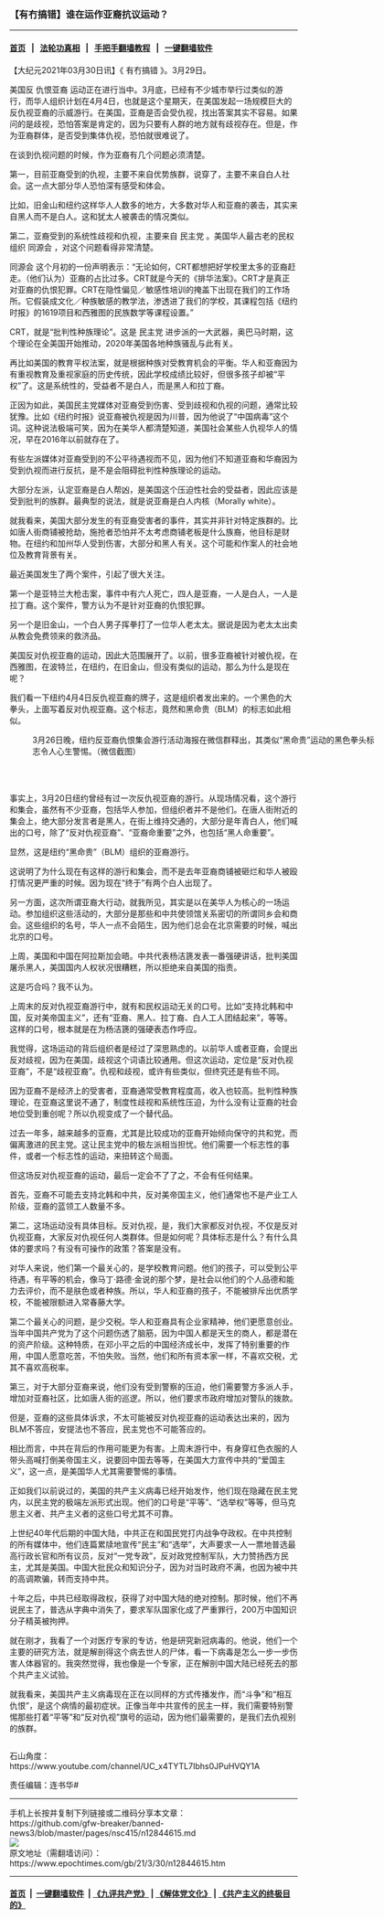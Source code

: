 ### 【有冇搞错】谁在运作亚裔抗议运动？
------------------------

#### [首页](https://github.com/gfw-breaker/banned-news3/blob/master/README.md) &nbsp;&nbsp;|&nbsp;&nbsp; [法轮功真相](https://github.com/begood0513/basic/blob/master/README.md)  &nbsp;&nbsp;|&nbsp;&nbsp; [手把手翻墙教程](https://github.com/gfw-breaker/guides/wiki)  &nbsp;&nbsp;|&nbsp;&nbsp; [一键翻墙软件](https://github.com/gfw-breaker/nogfw/blob/master/README.md)  



<div><p>
 【大纪元2021年03月30日讯】《
 <ok href="https://www.epochtimes.com/gb/tag/%E6%9C%89%E5%86%87%E6%90%9E%E9%94%99.html">
  有冇搞错
 </ok>
 》。3月29日。
</p>
<p>
 美国反
 <ok href="https://www.epochtimes.com/gb/tag/%E4%BB%87%E6%81%A8%E4%BA%9A%E8%A3%94.html">
  仇恨亚裔
 </ok>
 运动正在进行当中。3月底，已经有不少城市举行过类似的游行，而华人组织计划在4月4日，也就是这个星期天，在美国发起一场规模巨大的反仇视亚裔的示威游行。在美国，亚裔是否会受仇视，找出答案其实不容易。如果问的是歧视，恐怕答案是肯定的，因为只要有人群的地方就有歧视存在。但是，作为亚裔群体，是否受到集体仇视，恐怕就很难说了。
</p>
<p>
 在谈到仇视问题的时候，作为亚裔有几个问题必须清楚。
</p>
<p>
 第一，目前亚裔受到的仇视，主要不来自优势族群，说穿了，主要不来自白人社会。这一点大部分华人恐怕深有感受和体会。
</p>
<p>
 比如，旧金山和纽约这样华人人数多的地方，大多数对华人和亚裔的袭击，其实来自黑人而不是白人。这和犹太人被袭击的情况类似。
</p>
<p>
 第二，亚裔受到的系统性歧视和仇视，主要来自
 <ok href="https://www.epochtimes.com/gb/tag/%E6%B0%91%E4%B8%BB%E5%85%9A.html">
  民主党
 </ok>
 。美国华人最古老的民权组织
 <ok href="https://www.epochtimes.com/gb/tag/%E5%90%8C%E6%BA%90%E4%BC%9A.html">
  同源会
 </ok>
 ，对这个问题看得非常清楚。
</p>
<p>
 <ok href="https://www.epochtimes.com/gb/tag/%E5%90%8C%E6%BA%90%E4%BC%9A.html">
  同源会
 </ok>
 这个月初的一份声明表示：“无论如何，CRT都想把好学校里太多的亚裔赶走。（他们认为）亚裔的占比过多。CRT就是今天的《排华法案》。CRT才是真正对亚裔的仇恨犯罪。CRT在隐性偏见／敏感性培训的掩盖下出现在我们的工作场所。它假装成文化／种族敏感的教学法，渗透进了我们的学校，其课程包括《纽约时报》的1619项目和西雅图的民族数学等课程设置。”
</p>
<p>
 CRT，就是“批判性种族理论”。这是
 <ok href="https://www.epochtimes.com/gb/tag/%E6%B0%91%E4%B8%BB%E5%85%9A.html">
  民主党
 </ok>
 进步派的一大武器，奥巴马时期，这个理论在全美国开始推动，2020年美国各地种族骚乱与此有关。
</p>
<p>
 再比如美国的教育平权法案，就是根据种族对受教育机会的平衡。华人和亚裔因为有重视教育及重视家庭的历史传统，因此学校成绩比较好，但很多孩子却被“平权”了。这是系统性的，受益者不是白人，而是黑人和拉丁裔。
</p>
<p>
 正因为如此，美国民主党媒体对亚裔受到伤害、受到歧视和仇视的问题，通常比较犹豫。比如《纽约时报》说亚裔被仇视是因为川普，因为他说了“中国病毒”这个词。这种说法极端可笑，因为在美华人都清楚知道，美国社会某些人仇视华人的情况，早在2016年以前就存在了。
</p>
<p>
 有些左派媒体对亚裔受到的不公平待遇视而不见，因为他们不知道亚裔和华裔因为受到仇视而进行反抗，是不是会阻碍批判性种族理论的运动。
</p>
<p>
 大部分左派，认定亚裔是白人帮凶，是美国这个压迫性社会的受益者，因此应该是受到批判的族群。最典型的说法，就是说亚裔是白人内核（Morally white）。
</p>
<p>
 就我看来，美国大部分发生的有亚裔受害者的事件，其实并非针对特定族群的。比如唐人街商铺被抢劫，施抢者恐怕并不太考虑商铺老板是什么族裔，他目标是财物。在纽约和加州华人受到伤害，大部分和黑人有关。这个可能和作案人的社会地位及教育背景有关。
</p>
<p>
 最近美国发生了两个案件，引起了很大关注。
</p>
<p>
 第一个是亚特兰大枪击案，事件中有六人死亡，四人是亚裔，一人是白人，一人是拉丁裔。这个案件，警方认为不是针对亚裔的仇恨犯罪。
</p>
<p>
 另一个是旧金山，一个白人男子挥拳打了一位华人老太太。据说是因为老太太出卖从教会免费领来的救济品。
</p>
<p>
 美国反对仇视亚裔的运动，因此大范围展开了。以前，很多亚裔被针对被仇视，在西雅图，在波特兰，在纽约，在旧金山，但没有类似的运动，那么为什么是现在呢？
</p>
<p>
 我们看一下纽约4月4日反仇视亚裔的牌子，这是组织者发出来的。一个黑色的大拳头，上面写着反对仇视亚裔。这个标志，竟然和黑命贵（BLM）的标志如此相似。
</p>
<figure class="wp-caption aligncenter" id="attachment_12844621" style="width: 600px">
 <ok href="https://i.epochtimes.com/assets/uploads/2021/03/id12844621-147989-1-e1617067327840.jpg">
  <img alt="" class="size-large wp-image-12844621" src="https://i.epochtimes.com/assets/uploads/2021/03/id12844621-147989-1-600x436.jpg"/>
 </ok>
 <br/><figcaption class="wp-caption-text">
  3月26日晚，纽约反亚裔仇恨集会游行活动海报在微信群释出，其类似“黑命贵”运动的黑色拳头标志令人心生警惕。（微信截图）
 </figcaption><br/>
</figure><br/>
<p>
 事实上，3月20日纽约曾经有过一次反仇视亚裔的游行。从现场情况看，这个游行和集会，虽然有不少亚裔，包括华人参加，但组织者并不是他们。在唐人街附近的集会上，绝大部分发言者是黑人，在街上维持交通的，大部分是年青白人，他们喊出的口号，除了“反对仇视亚裔”、“亚裔命重要”之外，也包括“黑人命重要”。
</p>
<p>
 显然，这是纽约“黑命贵”（BLM）组织的亚裔游行。
</p>
<p>
 这说明了为什么现在有这样的游行和集会，而不是去年亚裔商铺被砸烂和华人被殴打情况更严重的时候。因为现在“终于”有两个白人出现了。
</p>
<p>
 另一方面，这次所谓亚裔大行动，就我所见，其实是以在美华人为核心的一场运动。参加组织这些活动的，大部分是那些和中共使领馆关系密切的所谓同乡会和商会。这些组织的名号，华人一点不会陌生，因为他们总会在北京需要的时候，喊出北京的口号。
</p>
<p>
 上周，美国和中国在阿拉斯加会晤。中共代表杨洁篪发表一番强硬讲话，批判美国屠杀黑人，美国国内人权状况很糟糕，所以拒绝来自美国的指责。
</p>
<p>
 这是巧合吗？我不认为。
</p>
<p>
 上周末的反对仇视亚裔游行中，就有和民权运动无关的口号。比如“支持北韩和中国，反对美帝国主义”，还有“亚裔、黑人、拉丁裔、白人工人团结起来”，等等。这样的口号，根本就是在为杨洁篪的强硬表态作呼应。
</p>
<p>
 我觉得，这场运动的背后组织者是经过了深思熟虑的。以前华人或者亚裔，会提出反对歧视，因为在美国，歧视这个词语比较通用。但这次运动，定位是“反对仇视亚裔”，不是“歧视亚裔”。仇视和歧视，或许有些类似，但终究还是有些不同。
</p>
<p>
 因为亚裔不是经济上的受害者，亚裔通常受教育程度高，收入也较高。批判性种族理论，在亚裔这里说不通了，制度性歧视和系统性压迫，为什么没有让亚裔的社会地位受到重创呢？所以仇视变成了一个替代品。
</p>
<p>
 过去一年多，越来越多的亚裔，尤其是比较成功的亚裔开始倾向保守的共和党，而偏离激进的民主党。这让民主党中的极左派相当担忧。他们需要一个标志性的事件，或者一个标志性的运动，来扭转这个局面。
</p>
<p>
 但这场反对仇视亚裔的运动，最后一定会不了了之，不会有任何结果。
</p>
<p>
 首先，亚裔不可能去支持北韩和中共，反对美帝国主义，他们通常也不是产业工人阶级，亚裔的蓝领工人数量不多。
</p>
<p>
 第二，这场运动没有具体目标。反对仇视，是，我们大家都反对仇视，不仅是反对仇视亚裔，大家反对仇视任何人类群体。但是如何呢？具体标志是什么？有什么具体的要求吗？有没有可操作的政策？答案是没有。
</p>
<p>
 对华人来说，他们第一个最关心的，是学校教育问题。他们的孩子，可以受到公平待遇，有平等的机会，像马丁·路德·金说的那个梦，是社会以他们的个人品德和能力去评价，而不是肤色或者种族。所以，华人和亚裔的孩子，不能被排斥出优质学校，不能被限额进入常春藤大学。
</p>
<p>
 第二个最关心的问题，是少交税。华人和亚裔具有企业家精神，他们更愿意创业。当年中国共产党为了这个问题伤透了脑筋，因为中国人都是天生的商人，都是潜在的资产阶级。这种特质，在邓小平之后的中国经济成长中，发挥了特别重要的作用，中国人愿意吃苦，不怕失败。当然，他们和所有资本家一样，不喜欢交税，尤其不喜欢高税率。
</p>
<p>
 第三，对于大部分亚裔来说，他们没有受到警察的压迫，他们需要警方多派人手，增加对亚裔社区，比如唐人街的巡逻。所以，他们要求市政府增加对警队的拨款。
</p>
<p>
 但是，亚裔的这些具体诉求，不太可能被反对仇视亚裔的运动表达出来的，因为BLM不答应，安提法也不答应，民主党也不可能答应的。
</p>
<p>
 相比而言，中共在背后的作用可能更为有害。上周末游行中，有身穿红色衣服的人带头高喊打倒美帝国主义，说要回中国去等等，在美国大力宣传中共的“爱国主义”，这一点，是美国华人尤其需要警惕的事情。
</p>
<p>
 正如我们以前说过的，美国的共产主义病毒已经开始发作，他们现在隐藏在民主党内，以民主党的极端左派形式出现。他们的口号是“平等”、“选举权”等等，但马克思主义者、共产主义者的这些口号尤其不可靠。
</p>
<p>
 上世纪40年代后期的中国大陆，中共正在和国民党打内战争夺政权。在中共控制的所有媒体中，他们连篇累牍地宣传“民主”和“选举”，大声要求一人一票地普选最高行政长官和所有议员，反对“一党专政”，反对政党控制军队，大力赞扬西方民主，尤其是美国。中国大批民众和知识分子，因为对当时政府不满，也因为被中共的高调欺骗，转而支持中共。
</p>
<p>
 十年之后，中共已经取得政权，获得了对中国大陆的绝对控制。那时候，他们不再说民主了，普选从字典中消失了，要求军队国家化成了严重罪行，200万中国知识分子精英被拘押。
</p>
<p>
 就在刚才，我看了一个对医疗专家的专访，他是研究新冠病毒的。他说，他们一个主要的研究方法，就是解剖得这个病去世人的尸体，看一下病毒是怎么一步一步伤害人体器官的。我突然觉得，我也像是一个专家，正在解剖中国大陆已经死去的那个共产主义试验。
</p>
<p>
 就我看来，美国共产主义病毒现在正在以同样的方式传播发作，而“斗争”和“相互仇恨”，是这个病情的最初症状。正像当年中共宣传的民主一样，我们需要特别警惕那些打着“平等”和“反对仇视”旗号的运动，因为他们最需要的，是我们去仇视别的族群。
</p>
<p>
 <ok href="https://i.epochtimes.com/assets/uploads/2020/06/WhatsApp-Image-2020-02-25-at-7.05.58-AM-5-e1591716028541.jpeg">
  <img alt="" class="aligncenter size-large wp-image-12173417" src="https://i.epochtimes.com/assets/uploads/2020/06/WhatsApp-Image-2020-02-25-at-7.05.58-AM-5-600x337.jpeg"/>
 </ok>
</p>
<p>
 石山角度：
 <ok href="https://www.youtube.com/channel/UC_x4TYTL7Ibhs0JPuHVQY1A">
  https://www.youtube.com/channel/UC_x4TYTL7Ibhs0JPuHVQY1A
 </ok>
</p>
<p>
 责任编辑：连书华#
</p>
</div>
<hr/>
手机上长按并复制下列链接或二维码分享本文章：<br/>
https://github.com/gfw-breaker/banned-news3/blob/master/pages/nsc415/n12844615.md <br/>
<a href='https://github.com/gfw-breaker/banned-news3/blob/master/pages/nsc415/n12844615.md'><img src='https://github.com/gfw-breaker/banned-news3/blob/master/pages/nsc415/n12844615.md.png'/></a> <br/>
原文地址（需翻墙访问）：https://www.epochtimes.com/gb/21/3/30/n12844615.htm


------------------------
#### [首页](https://github.com/gfw-breaker/banned-news3/blob/master/README.md) &nbsp;|&nbsp; [一键翻墙软件](https://github.com/gfw-breaker/nogfw/blob/master/README.md) &nbsp;| [《九评共产党》](https://github.com/gfw-breaker/9ping.md/blob/master/README.md#九评之一评共产党是什么) | [《解体党文化》](https://github.com/gfw-breaker/jtdwh.md/blob/master/README.md) | [《共产主义的终极目的》](https://github.com/gfw-breaker/gczydzjmd.md/blob/master/README.md)


<img src='http://gfw-breaker.win/banned-news3/pages/nsc415/n12844615.md' width='0px' height='0px'/>
